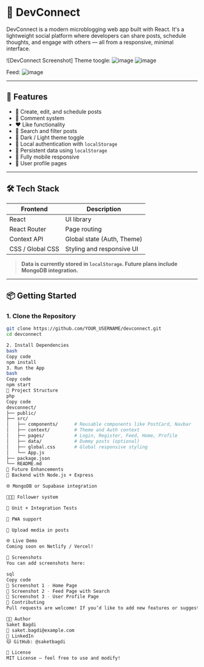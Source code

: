 # 🚀 DevConnect

DevConnect is a modern microblogging web app built with React. It's a lightweight social platform where developers can share posts, schedule thoughts, and engage with others — all from a responsive, minimal interface.

![DevConnect Screenshot]
Theme toogle:
![image](https://github.com/user-attachments/assets/02e03d1c-24ea-4eca-a8da-63927ef167a4)
![image](https://github.com/user-attachments/assets/bdbbfe5e-c676-45b0-9607-5ab1aa7e7611)


Feed:
![image](https://github.com/user-attachments/assets/679870f8-52f4-4291-a09c-207b9e21e76f)


---

## 🌟 Features

- 📝 Create, edit, and schedule posts
- 💬 Comment system
- ❤️ Like functionality
- 🔎 Search and filter posts
- 🌙 Dark / Light theme toggle
- 🔐 Local authentication with `localStorage`
- 🧾 Persistent data using `localStorage`
- 📱 Fully mobile responsive
- 👤 User profile pages

---

## 🛠️ Tech Stack

| Frontend       | Description               |
|----------------|---------------------------|
| React          | UI library                |
| React Router   | Page routing              |
| Context API    | Global state (Auth, Theme)|
| CSS / Global CSS | Styling and responsive UI|

> **Data is currently stored in `localStorage`. Future plans include MongoDB integration.**

---

## 📦 Getting Started

### 1. Clone the Repository

```bash
git clone https://github.com/YOUR_USERNAME/devconnect.git
cd devconnect

2. Install Dependencies
bash
Copy code
npm install
3. Run the App
bash
Copy code
npm start
📁 Project Structure
php
Copy code
devconnect/
├── public/
├── src/
│   ├── components/      # Reusable components like PostCard, Navbar
│   ├── context/         # Theme and Auth context
│   ├── pages/           # Login, Register, Feed, Home, Profile
│   ├── data/            # Dummy posts (optional)
│   ├── global.css       # Global responsive styling
│   └── App.js
├── package.json
└── README.md
🚧 Future Enhancements
🔗 Backend with Node.js + Express

🌐 MongoDB or Supabase integration

🧑‍🤝‍🧑 Follower system

🧪 Unit + Integration Tests

📱 PWA support

📸 Upload media in posts

🌐 Live Demo
Coming soon on Netlify / Vercel!

📸 Screenshots
You can add screenshots here:

sql
Copy code
📸 Screenshot 1 - Home Page  
📸 Screenshot 2 - Feed Page with Search  
📸 Screenshot 3 - User Profile Page  
🤝 Contributing
Pull requests are welcome! If you’d like to add new features or suggest improvements, feel free to fork the repo and open a PR.

🧑‍💻 Author
Saket Bagdi
📧 saket.bagdi@example.com
🔗 LinkedIn
🐱 GitHub: @saketbagdi

📄 License
MIT License – feel free to use and modify!

